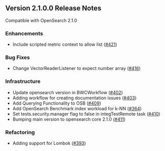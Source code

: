 ## Version 2.1.0.0 Release Notes

Compatible with OpenSearch 2.1.0

### Enhancements

* Include scripted metric context to allow list ([#421](https://github.com/opensearch-project/k-NN/pull/421))

### Bug Fixes

* Change VectorReaderListener to expect number array ([#416](https://github.com/opensearch-project/k-NN/pull/416))

### Infrastructure
 
* Update opensearch version in BWCWorkflow ([#402](https://github.com/opensearch-project/k-NN/pull/402))
* Adding workflow for creating documentation issues ([#403](https://github.com/opensearch-project/k-NN/pull/403))
* Add Querying Functionality to OSB ([#409](https://github.com/opensearch-project/k-NN/pull/409))
* Add OpenSearch Benchmark index workload for k-NN ([#364](https://github.com/opensearch-project/k-NN/pull/364))
* Set tests.security.manager flag to false in integTestRemote task
([#410](https://github.com/opensearch-project/k-NN/pull/410))
* Bumping main version to opensearch core 2.1.0 ([#411](https://github.com/opensearch-project/k-NN/pull/411))

### Refactoring

* Adding support for Lombok ([#393](https://github.com/opensearch-project/k-NN/pull/393))